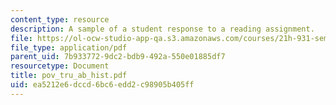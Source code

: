 ```yaml
---
content_type: resource
description: A sample of a student response to a reading assignment.
file: https://ol-ocw-studio-app-qa.s3.amazonaws.com/courses/21h-931-seminar-in-historical-methods-spring-2004/ea5212e6dccd6bc6edd2c98905b405ff_pov_tru_ab_hist.pdf
file_type: application/pdf
parent_uid: 7b933772-9dc2-bdb9-492a-550e01885df7
resourcetype: Document
title: pov_tru_ab_hist.pdf
uid: ea5212e6-dccd-6bc6-edd2-c98905b405ff
---
```


